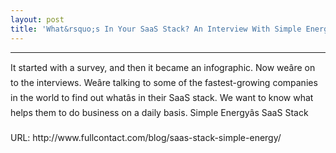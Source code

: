 ```yaml
---
layout: post
title: 'What&rsquo;s In Your SaaS Stack? An Interview With Simple Energy'
---
```

<hr />It started with a survey, and then it became an infographic. Now weâre on to the interviews. Weâre talking to some of the fastest-growing companies in the world to find out whatâs in their SaaS stack. We want to know what helps them to do business on a daily basis. 
Simple Energyâs SaaS Stack<br /><br />URL: http://www.fullcontact.com/blog/saas-stack-simple-energy/<br />